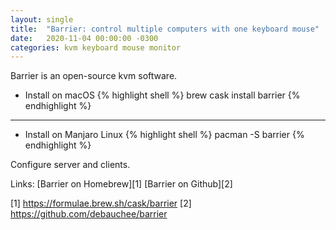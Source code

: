 ```yaml
---
layout: single
title:  "Barrier: control multiple computers with one keyboard mouse"
date:   2020-11-04 00:00:00 -0300
categories: kvm keyboard mouse monitor
---
```


Barrier is an open-source kvm software.

- Install on macOS
{% highlight shell %}
brew cask install barrier
{% endhighlight %}

---

- Install on Manjaro Linux
{% highlight shell %}
pacman -S barrier
{% endhighlight %}

Configure server and clients. 

Links:
[Barrier on Homebrew][1]
[Barrier on Github][2]

[1] https://formulae.brew.sh/cask/barrier
[2] https://github.com/debauchee/barrier
